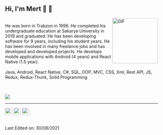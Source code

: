 <h2>Hi, I'm Mert 🤘 👋</h2>

<img align="right" height="150rem" alt="GIF" src="http://mertkaradeniz.com/files/giphy.gif" />

<br>
He was born in Trabzon in 1996. He completed his undergraduate education at Sakarya University in 2019 and graduated. He has been developing software for 9 years, including his student years. He has been involved in many <a href="https://bionluk.com/blackseapp" style="text-decoration: none">freelance</a> jobs and has developed and developed <a href="https://github.com/blackseapps?tab=repositories" style="text-decoration: none">projects</a>.
He develops mobile applications with Android (4 years) and React Native (1.5 year).
</br>
</br>
Java, Android, React Native, C#, SQL, OOP, MVC, CSS, Xml, Rest API, JS, Redux, Redux-Thunk, Solid Programming

<br>
<br>
</br>

 
 ![](https://komarev.com/ghpvc/?username=blackseapps&style=flat-square)


-----

<tbody>
  <tr align="center">
    <td
      style="font-family: Arial, sans-serif; font-size: 19px"
      valign="top"
      class="">
      <a
        href="https://www.linkedin.com/in/mertkaradeniz/"
        style="text-decoration: none"
        ><img
          src="http://mertkaradeniz.com/email/images/linkedin-3-lDv.png"
          width="24"
          height="24"
          alt="Linkedin"
          style="
            border: 0;
            line-height: 100%;
            outline: 0;
            -ms-interpolation-mode: bicubic;
            color: #ffffff;
          "
      /></a>
     <span></span>
     <a
        href="https://www.udemy.com/user/mert-karadeniz-4/"
        style="text-decoration: none"
        ><img
          src="http://mertkaradeniz.com/email/images/Udemy-MU4.png"
          width="24"
          height="24"
          alt="Udemy"
          style="
            border: 0;
            line-height: 100%;
            outline: 0;
            -ms-interpolation-mode: bicubic;
            color: #ffffff;
          " /></a
      ><span>&nbsp;</span
      ><a href="https://bionluk.com/blackseapp" style="text-decoration: none"
        ><img
          src="http://mertkaradeniz.com/email/images/unnamed-Ir7.png"
          width="24"
          height="24"
          alt="Bionluk"
          style="
            border: 0;
            line-height: 100%;
            outline: 0;
            -ms-interpolation-mode: bicubic;
            color: #ffffff;
          "
      /></a>
    </td>
  </tr>
</tbody>

</br>
</br>

Last Edited on: 30/08/2021
